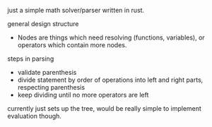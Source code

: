 just a simple math solver/parser written in rust.

general design structure

- Nodes are things which need resolving (functions, variables), or operators which contain more nodes.

steps in parsing

- validate parenthesis
- divide statement by order of operations into left and right parts, respecting parenthesis
- keep dividing until no more operators are left

currently just sets up the tree, would be really simple to implement evaluation though.